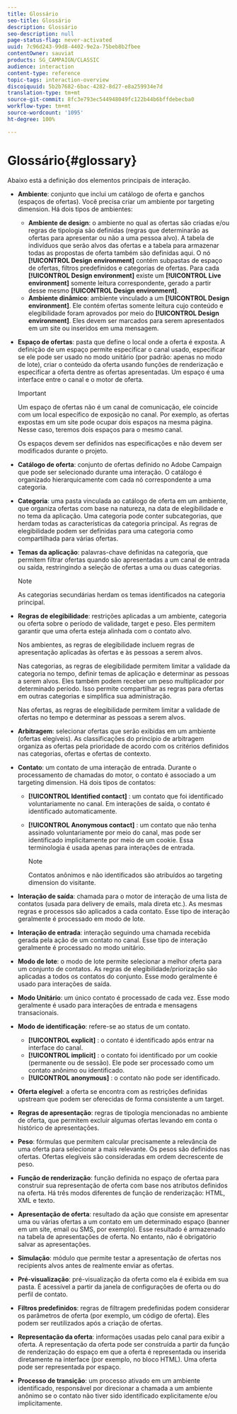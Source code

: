 ```yaml
---
title: Glossário
seo-title: Glossário
description: Glossário
seo-description: null
page-status-flag: never-activated
uuid: 7c96d243-99d8-4402-9e2a-75beb8b2fbee
contentOwner: sauviat
products: SG_CAMPAIGN/CLASSIC
audience: interaction
content-type: reference
topic-tags: interaction-overview
discoiquuid: 5b2b7682-6bac-4282-8d27-e8a259934e7d
translation-type: tm+mt
source-git-commit: 8fc3e793ec544948049fc122b44b6bffdebecba0
workflow-type: tm+mt
source-wordcount: '1095'
ht-degree: 100%

---
```



# Glossário{#glossary}

Abaixo está a definição dos elementos principais de interação.

* **Ambiente**: conjunto que inclui um catálogo de oferta e ganchos (espaços de ofertas). Você precisa criar um ambiente por targeting dimension. Há dois tipos de ambientes:

   * **Ambiente de design**: o ambiente no qual as ofertas são criadas e/ou regras de tipologia são definidas (regras que determinarão as ofertas para apresentar ou não a uma pessoa alvo). A tabela de indivíduos que serão alvos das ofertas e a tabela para armazenar todas as propostas de oferta também são definidas aqui. O nó **[!UICONTROL Design environment]** contém subpastas de espaço de ofertas, filtros predefinidos e categorias de ofertas. Para cada **[!UICONTROL Design environment]** existe um **[!UICONTROL Live environment]** somente leitura correspondente, gerado a partir desse mesmo **[!UICONTROL Design environment]**.
   * **Ambiente dinâmico**: ambiente vinculado a um **[!UICONTROL Design environment]**. Ele contém ofertas somente leitura cujo conteúdo e elegibilidade foram aprovados por meio do **[!UICONTROL Design environment]**. Eles devem ser marcados para serem apresentados em um site ou inseridos em uma mensagem.

* **Espaço de ofertas**: pasta que define o local onde a oferta é exposta. A definição de um espaço permite especificar o canal usado, especificar se ele pode ser usado no modo unitário (por padrão: apenas no modo de lote), criar o conteúdo da oferta usando funções de renderização e especificar a oferta dentre as ofertas apresentadas. Um espaço é uma interface entre o canal e o motor de oferta.

   >[!IMPORTANT]
   >
   >Um espaço de ofertas não é um canal de comunicação, ele coincide com um local específico de exposição no canal. Por exemplo, as ofertas expostas em um site pode ocupar dois espaços na mesma página. Nesse caso, teremos dois espaços para o mesmo canal.
   >
   >Os espaços devem ser definidos nas especificações e não devem ser modificados durante o projeto.

* **Catálogo de oferta**: conjunto de ofertas definido no Adobe Campaign que pode ser selecionado durante uma interação. O catálogo é organizado hierarquicamente com cada nó correspondente a uma categoria.
* **Categoria**: uma pasta vinculada ao catálogo de oferta em um ambiente, que organiza ofertas com base na natureza, na data de elegibilidade e no tema da aplicação. Uma categoria pode conter subcategorias, que herdam todas as características da categoria principal. As regras de elegibilidade podem ser definidas para uma categoria como compartilhada para várias ofertas.
* **Temas da aplicação**: palavras-chave definidas na categoria, que permitem filtrar ofertas quando são apresentadas a um canal de entrada ou saída, restringindo a seleção de ofertas a uma ou duas categorias.

   >[!NOTE]
   >
   >As categorias secundárias herdam os temas identificados na categoria principal.

* **Regras de elegibilidade**: restrições aplicadas a um ambiente, categoria ou oferta sobre o período de validade, target e peso. Eles permitem garantir que uma oferta esteja alinhada com o contato alvo.

   Nos ambientes, as regras de elegibilidade incluem regras de apresentação aplicadas às ofertas e às pessoas a serem alvos.

   Nas categorias, as regras de elegibilidade permitem limitar a validade da categoria no tempo, definir temas de aplicação e determinar as pessoas a serem alvos. Eles também podem receber um peso multiplicador por determinado período. Isso permite compartilhar as regras para ofertas em outras categorias e simplifica sua administração.

   Nas ofertas, as regras de elegibilidade permitem limitar a validade de ofertas no tempo e determinar as pessoas a serem alvos.

* **Arbitragem**: selecionar ofertas que serão exibidas em um ambiente (ofertas elegíveis). As classificações do princípio de arbitragem organiza as ofertas pela prioridade de acordo com os critérios definidos nas categorias, ofertas e ofertas de contexto.
* **Contato**: um contato de uma interação de entrada. Durante o processamento de chamadas do motor, o contato é associado a um targeting dimension. Há dois tipos de contatos:

   * **[!UICONTROL Identified contact]** : um contato que foi identificado voluntariamente no canal. Em interações de saída, o contato é identificado automaticamente.
   * **[!UICONTROL Anonymous contact]** : um contato que não tenha assinado voluntariamente por meio do canal, mas pode ser identificado implicitamente por meio de um cookie. Essa terminologia é usada apenas para interações de entrada.

      >[!NOTE]
      >
      >Contatos anônimos e não identificados são atribuídos ao targeting dimension do visitante.

* **Interação de saída**: chamada para o motor de interação de uma lista de contatos (usada para delivery de emails, mala direta etc.). As mesmas regras e processos são aplicados a cada contato. Esse tipo de interação geralmente é processado em modo de lote.
* **Interação de entrada**: interação seguindo uma chamada recebida gerada pela ação de um contato no canal. Esse tipo de interação geralmente é processado no modo unitário.
* **Modo de lote**: o modo de lote permite selecionar a melhor oferta para um conjunto de contatos. As regras de elegibilidade/priorização são aplicadas a todos os contatos do conjunto. Esse modo geralmente é usado para interações de saída.
* **Modo Unitário**: um único contato é processado de cada vez. Esse modo geralmente é usado para interações de entrada e mensagens transacionais.
* **Modo de identificação**: refere-se ao status de um contato.

   * **[!UICONTROL explicit]** : o contato é identificado após entrar na interface do canal.
   * **[!UICONTROL implicit]** : o contato foi identificado por um cookie (permanente ou de sessão). Ele pode ser processado como um contato anônimo ou identificado.
   * **[!UICONTROL anonymous]** : o contato não pode ser identificado.

* **Oferta elegível**: a oferta se encontra com as restrições definidas upstream que podem ser oferecidas de forma consistente a um target.
* **Regras de apresentação**: regras de tipologia mencionadas no ambiente de oferta, que permitem excluir algumas ofertas levando em conta o histórico de apresentações.
* **Peso**: fórmulas que permitem calcular precisamente a relevância de uma oferta para selecionar a mais relevante. Os pesos são definidos nas ofertas. Ofertas elegíveis são consideradas em ordem decrescente de peso.
* **Função de renderização**: função definida no espaço de ofertaa para construir sua representação de oferta com base nos atributos definidos na oferta. Há três modos diferentes de função de renderização: HTML, XML e texto.
* **Apresentação de oferta**: resultado da ação que consiste em apresentar uma ou várias ofertas a um contato em um determinado espaço (banner em um site, email ou SMS, por exemplo). Esse resultado é armazenado na tabela de apresentações de oferta. No entanto, não é obrigatório salvar as apresentações.
* **Simulação**: módulo que permite testar a apresentação de ofertas nos recipients alvos antes de realmente enviar as ofertas.
* **Pré-visualização**: pré-visualização da oferta como ela é exibida em sua pasta. É acessível a partir da janela de configurações de oferta ou do perfil de contato.
* **Filtros predefinidos**: regras de filtragem predefinidas podem considerar os parâmetros de oferta (por exemplo, um código de oferta). Eles podem ser reutilizados após a criação de ofertas.
* **Representação da oferta**: informações usadas pelo canal para exibir a oferta. A representação da oferta pode ser construída a partir da função de renderização do espaço em que a oferta é representada ou inserida diretamente na interface (por exemplo, no bloco HTML). Uma oferta pode ser representada por espaço.
* **Processo de transição**: um processo ativado em um ambiente identificado, responsável por direcionar a chamada a um ambiente anônimo se o contato não tiver sido identificado explicitamente e/ou implicitamente.

